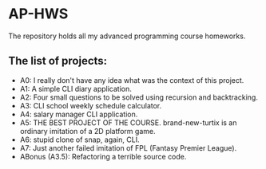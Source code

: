 # AP-HWS
The repository holds all my advanced programming course homeworks.

## The list of projects:

* A0: I really don't have any idea what was the context of this project.
* A1: A simple CLI diary application.
* A2: Four small questions to be solved using recursion and backtracking.
* A3: CLI school weekly schedule calculator.
* A4: salary manager CLI application.
* A5: THE BEST PROJECT OF THE COURSE. brand-new-turtix is an ordinary imitation of a 2D platform game.
* A6: stupid clone of snap, again, CLI.
* A7: Just another failed imitation of FPL (Fantasy Premier League).
* ABonus (A3.5): Refactoring a terrible source code.
